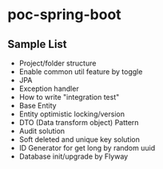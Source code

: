 # poc-spring-boot

## Sample List

* Project/folder structure
* Enable common util feature by toggle 
* JPA
* Exception handler
* How to write "integration test"
* Base Entity
* Entity optimistic locking/version
* DTO (Data transform object) Pattern
* Audit solution
* Soft deleted and unique key solution
* ID Generator for get long by random uuid
* Database init/upgrade by Flyway



